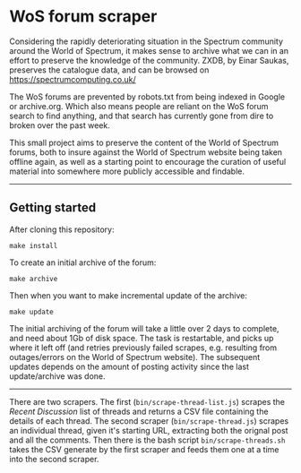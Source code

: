 # WoS forum scraper

Considering the rapidly deteriorating situation in the Spectrum community around the World of Spectrum, it makes sense to
archive what we can in an effort to preserve the knowledge of the community. ZXDB, by Einar Saukas, preserves the catalogue
data, and can be browsed on https://spectrumcomputing.co.uk/

The WoS forums are prevented by robots.txt from being indexed in Google or archive.org. Which also means people are 
reliant on the WoS forum search to find anything, and that search has currently gone from dire to broken over the
past week.

This small project aims to preserve the content of the World of Spectrum forums, both to insure against the World of
Spectrum website being taken offline again, as well as a starting point to encourage the curation of useful material
into somewhere more publicly accessible and findable.

----

## Getting started

After cloning this repository:

    make install

To create an initial archive of the forum:

    make archive

Then when you want to make incremental update of the archive:

    make update


The initial archiving of the forum will take a little over 2 days to complete, and need about 1Gb of disk space. The task is restartable, and picks up where it left off (and retries previously failed scrapes, e.g. resulting from outages/errors on the World of Spectrum website). The subsequent updates depends on the amount of posting activity since the last update/archive was done.

----

There are two scrapers. The first (`bin/scrape-thread-list.js`) scrapes the *Recent Discussion* list of threads and returns
a CSV file containing the details of each thread. The second scraper (`bin/scrape-thread.js`) scrapes an individual thread,
given it's starting URL, extracting both the orignal post and all the comments. Then there is the bash script 
`bin/scrape-threads.sh` takes the CSV generate by the first scraper and feeds them one at a time into the second scraper.
